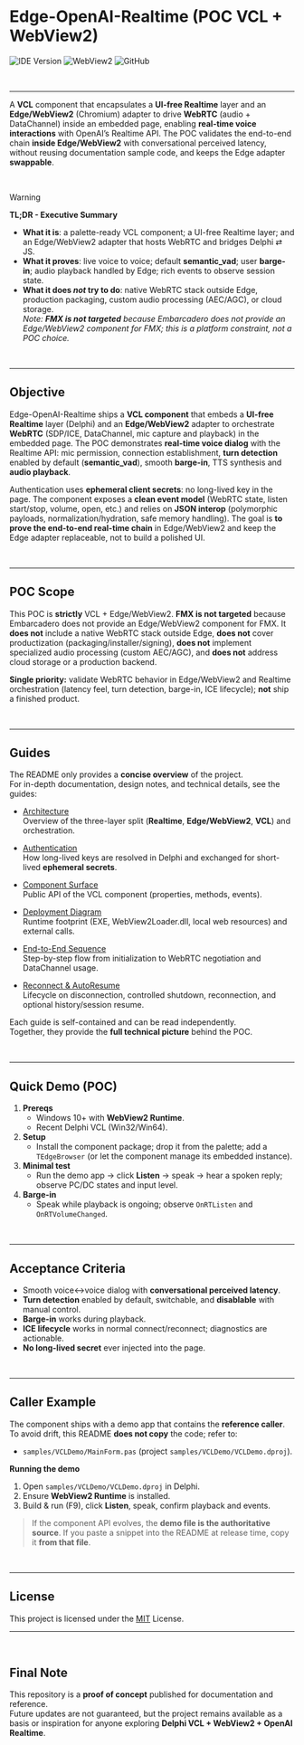 # Edge-OpenAI-Realtime (POC VCL + WebView2)
![IDE Version](https://img.shields.io/badge/Delphi-12%20Athens-ffffba) 
![WebView2](https://img.shields.io/badge/WebView2-VCL-baffc9)
![GitHub](https://img.shields.io/badge/Updated%20on%20September%2021,%202025-blue)

<br>

___

A **VCL** component that encapsulates a **UI-free Realtime** layer and an **Edge/WebView2** (Chromium) adapter to drive **WebRTC** (audio + DataChannel) inside an embedded page, enabling **real-time voice interactions** with OpenAI’s Realtime API. The POC validates the end-to-end chain **inside Edge/WebView2** with conversational perceived latency, without reusing documentation sample code, and keeps the Edge adapter **swappable**.

<br>

>[!WARNING]
> **TL;DR - Executive Summary**
>- **What it is**: a palette-ready VCL component; a UI-free Realtime layer; and an Edge/WebView2 adapter that hosts WebRTC and bridges Delphi ⇄ JS.
>- **What it proves**: live voice to voice; default **semantic_vad**; user **barge-in**; audio playback handled by Edge; rich events to observe session state.
>- **What it does *not* try to do**: native WebRTC stack outside Edge, production packaging, custom audio processing (AEC/AGC), or cloud storage.  
>  _Note: **FMX is not targeted** because Embarcadero does not provide an Edge/WebView2 component for FMX; this is a platform constraint, not a POC choice._

<br>

---

## Objective
Edge-OpenAI-Realtime ships a **VCL component** that embeds a **UI-free Realtime** layer (Delphi) and an **Edge/WebView2** adapter to orchestrate **WebRTC** (SDP/ICE, DataChannel, mic capture and playback) in the embedded page. The POC demonstrates **real-time voice dialog** with the Realtime API: mic permission, connection establishment, **turn detection** enabled by default (**semantic_vad**), smooth **barge-in**, TTS synthesis and **audio playback**.

Authentication uses **ephemeral client secrets**: no long-lived key in the page. The component exposes a **clean event model** (WebRTC state, listen start/stop, volume, open, etc.) and relies on **JSON interop** (polymorphic payloads, normalization/hydration, safe memory handling). The goal is **to prove the end-to-end real-time chain** in Edge/WebView2 and keep the Edge adapter replaceable, not to build a polished UI.

<br>

___

## POC Scope 
This POC is **strictly** VCL + Edge/WebView2. **FMX is not targeted** because Embarcadero does not provide an Edge/WebView2 component for FMX. It **does not** include a native WebRTC stack outside Edge, **does not** cover productization (packaging/installer/signing), **does not** implement specialized audio processing (custom AEC/AGC), and **does not** address cloud storage or a production backend.

**Single priority:** validate WebRTC behavior in Edge/WebView2 and Realtime orchestration (latency feel, turn detection, barge-in, ICE lifecycle);  **not** ship a finished product.

<br>

___

## Guides

The README only provides a **concise overview** of the project.  
For in-depth documentation, design notes, and technical details, see the guides:

- [Architecture](./guides/architecture.md)  
  Overview of the three-layer split (**Realtime**, **Edge/WebView2**, **VCL**) and orchestration.

- [Authentication](./guides/authentication.md)  
  How long-lived keys are resolved in Delphi and exchanged for short-lived **ephemeral secrets**.

- [Component Surface](./guides/component-surface.md)  
  Public API of the VCL component (properties, methods, events).

- [Deployment Diagram](./guides/deployment-diagram.md)  
  Runtime footprint (EXE, WebView2Loader.dll, local web resources) and external calls.

- [End-to-End Sequence](./guides/end-to-end-Sequence.md)  
  Step-by-step flow from initialization to WebRTC negotiation and DataChannel usage.

- [Reconnect & AutoResume](./guides/reconnect-autoResume.md)  
  Lifecycle on disconnection, controlled shutdown, reconnection, and optional history/session resume.

Each guide is self-contained and can be read independently.  
Together, they provide the **full technical picture** behind the POC.

<br>

___

## Quick Demo (POC)
1. **Prereqs**
   - Windows 10+ with **WebView2 Runtime**.
   - Recent Delphi VCL (Win32/Win64).
2. **Setup**
   - Install the component package; drop it from the palette; add a `TEdgeBrowser` (or let the component manage its embedded instance).
3. **Minimal test**
   - Run the demo app → click **Listen** → speak → hear a spoken reply; observe PC/DC states and input level.
4. **Barge-in**
   - Speak while playback is ongoing; observe `OnRTListen` and `OnRTVolumeChanged`.

<br>

___

## Acceptance Criteria
- Smooth voice↔voice dialog with **conversational perceived latency**.
- **Turn detection** enabled by default, switchable, and **disablable** with manual control.
- **Barge-in** works during playback.
- **ICE lifecycle** works in normal connect/reconnect; diagnostics are actionable.
- **No long-lived secret** ever injected into the page.

<br>

___

## Caller Example 
The component ships with a demo app that contains the **reference caller**. To avoid drift, this README **does not copy** the code; refer to:

- `samples/VCLDemo/MainForm.pas` (project `samples/VCLDemo/VCLDemo.dproj`).

**Running the demo**
1. Open `samples/VCLDemo/VCLDemo.dproj` in Delphi.
2. Ensure **WebView2 Runtime** is installed.
3. Build & run (F9), click **Listen**, speak, confirm playback and events.

> If the component API evolves, the **demo file is the authoritative source**. If you paste a snippet into the README at release time, copy it **from that file**.

<br>

___

## License
This project is licensed under the [MIT](https://choosealicense.com/licenses/mit/) License.

___

<br>

## Final Note

This repository is a **proof of concept** published for documentation and reference.  
Future updates are not guaranteed, but the project remains available as a basis or inspiration for anyone exploring **Delphi VCL + WebView2 + OpenAI Realtime**.

